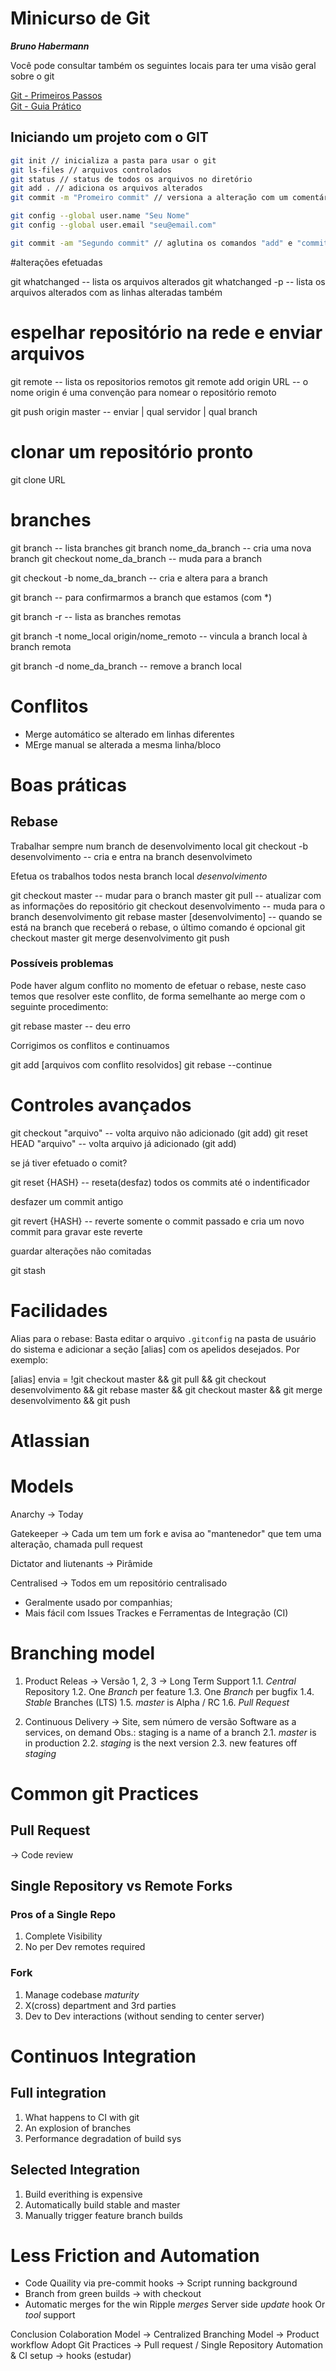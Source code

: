 # Minicurso de Git
***Bruno Habermann***

Você pode consultar também os seguintes locais para ter uma visão geral sobre o git

[Git - Primeiros Passos][first_steps]<br />
[Git - Guia Prático][guide]

## Iniciando um projeto com o GIT

```bash
git init // inicializa a pasta para usar o git
git ls-files // arquivos controlados
git status // status de todos os arquivos no diretório
git add . // adiciona os arquivos alterados
git commit -m "Promeiro commit" // versiona a alteração com um comentário

git config --global user.name "Seu Nome"
git config --global user.email "seu@email.com"

git commit -am "Segundo commit" // aglutina os comandos "add" e "commit -m"
```

#alterações efetuadas

git whatchanged -- lista os arquivos alterados
git whatchanged -p -- lista os arquivos alterados com as linhas alteradas também

# espelhar repositório na rede e enviar arquivos

git remote -- lista os repositorios remotos
git remote add origin URL -- o nome origin é uma convenção para nomear o repositório remoto

git push origin master -- enviar | qual servidor | qual branch

# clonar um repositório pronto

git clone URL

# branches

git branch -- lista branches
git branch nome_da_branch -- cria uma nova branch
git checkout nome_da_branch -- muda para a branch

git checkout -b nome_da_branch -- cria e altera para a branch

git branch -- para confirmarmos a branch que estamos (com *)

git branch -r -- lista as branches remotas

git branch -t nome_local origin/nome_remoto -- vincula a branch local à branch remota

git branch -d nome_da_branch -- remove a branch local


# Conflitos
* Merge automático se alterado em linhas diferentes
* MErge manual se alterada a mesma linha/bloco

# Boas práticas

## Rebase

Trabalhar sempre num branch de desenvolvimento local
git checkout -b desenvolvimento -- cria e entra na branch desenvolvimeto

Efetua os trabalhos todos nesta branch local *desenvolvimento*

git checkout master -- mudar para o branch master
git pull -- atualizar com as informações do repositório
git checkout desenvolvimento -- muda para o branch desenvolvimento
git rebase master [desenvolvimento] -- quando se está na branch que receberá o rebase, o último comando é opcional
git checkout master
git merge desenvolvimento
git push

### Possíveis problemas

Pode haver algum conflito no momento de efetuar o rebase, neste caso temos que resolver este conflito, de forma semelhante ao merge com o seguinte procedimento:

git rebase master -- deu erro

Corrigimos os conflitos e continuamos

git add [arquivos com conflito resolvidos]
git rebase --continue


# Controles avançados

git checkout "arquivo" -- volta arquivo não adicionado (git add)
git reset HEAD "arquivo" -- volta arquivo já adicionado (git add)

se já tiver efetuado o comit?

git reset {HASH} -- reseta(desfaz) todos os commits até o indentificador

desfazer um commit antigo

git revert {HASH} -- reverte somente o commit passado e cria um novo commit para gravar este reverte

guardar alterações não comitadas

git stash


# Facilidades

Alias para o rebase: Basta editar o arquivo `.gitconfig` na pasta de usuário do sistema e adicionar a seção [alias] com os apelidos desejados. Por exemplo:

[alias]
	envia = !git checkout master && git pull && git checkout desenvolvimento && git rebase master && git checkout master && git merge desenvolvimento && git push







# Atlassian

# Models

Anarchy -> Today

Gatekeeper -> Cada um tem um fork e avisa ao "mantenedor" que tem uma alteração, chamada pull request

Dictator and liutenants -> Pirâmide

Centralised -> Todos em um repositório centralisado
* Geralmente usado por companhias;
* Mais fácil com Issues Trackes e Ferramentas de Integração (CI)

# Branching model
1. Product Releas -> Versão 1, 2, 3 -> Long Term Support
	1.1. *Central* Repository
	1.2. One *Branch* per feature
	1.3. One *Branch* per bugfix
	1.4. *Stable* Branches (LTS)
	1.5. *master* is Alpha / RC
	1.6. *Pull Request*

2. Continuous Delivery -> Site, sem número de versão
	Software as a services, on demand
	Obs.: staging is a name of a branch
	2.1. *master* is in production
	2.2. *staging* is the next version
	2.3. new features off *staging*

# Common git Practices
## Pull Request
 -> Code review

## Single Repository vs Remote Forks

### Pros of a Single Repo
1. Complete Visibility
2. No per Dev remotes required

### Fork
1. Manage codebase *maturity*
2. X(cross) department and 3rd parties
3. Dev to Dev interactions (without sending to center server)

# Continuos Integration

## Full integration
1. What happens to CI with git
2. An explosion of branches
3. Performance degradation of build sys

## Selected Integration
1. Build everithing is expensive
2. Automatically build stable and master
3. Manually trigger feature branch builds


# Less Friction and Automation
* Code Quaility via pre-commit hooks -> Script running background
* Branch from green builds -> with checkout
* Automatic merges for the win
	Ripple *merges*
	Server side *update* hook
	Or *tool* support

Conclusion
Colaboration Model -> Centralized
Branching Model -> Product workflow
Adopt Git Practices -> Pull request / Single Repository
Automation & CI setup -> hooks (estudar)


[first_steps]:https://gist.github.com/adammacias/bb358a90a4f4cea50b41
[guide]:http://rogerdudler.github.io/git-guide/index.pt_BR.html